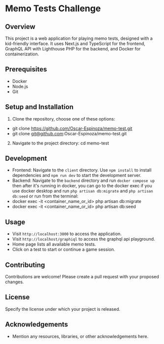 # Memo Tests Challenge

## Overview
This project is a web application for playing memo tests, designed with a kid-friendly interface. It uses Next.js and TypeScript for the frontend, GraphQL API with Lighthouse PHP for the backend, and Docker for containerization.

## Prerequisites
- Docker
- Node.js
- Git

## Setup and Installation
1. Clone the repository, choose one of these options:
  - git clone https://github.com/Oscar-Espinoza/memo-test.git
  - git clone git@github.com:Oscar-Espinoza/memo-test.git

2. Navigate to the project directory:
  cd memo-test

## Development
- Frontend: Navigate to the `client` directory. Use `npm install` to install dependencies and `npm run dev` to start the development server.
- Backend: Navigate to the `backend` directory and run `docker compose up` then after it's running in docker, you can go to the docker exec if you use docker desktop and run `php artisan db:migrate` and `php artisan db:seed` or run from the terminal:
- docker exec -it <container_name_or_id> php artisan db:migrate
- docker exec -it <container_name_or_id> php artisan db:seed

## Usage
- Visit `http://localhost:3000` to access the application.
- Visit `http://localhost/graphiql` to access the graphql api playground.
- Home page lists all available memo tests.
- Click on a test to start or continue a game session.

## Contributing
Contributions are welcome! Please create a pull request with your proposed changes.

## License
Specify the license under which your project is released.

## Acknowledgements
- Mention any resources, libraries, or other acknowledgements here.

